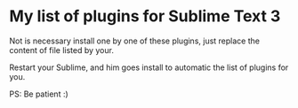 My list of plugins for Sublime Text 3
====================

Not is necessary install one by one of these plugins, just replace the content of file listed by your.

Restart your Sublime, and him goes install to automatic the list of plugins for you.

PS: Be patient :)